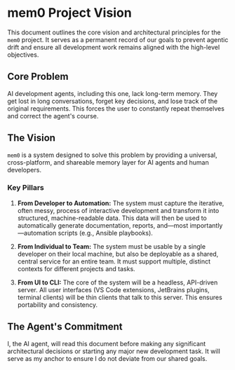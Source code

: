 # mem0 Project Vision

This document outlines the core vision and architectural principles for the `mem0` project. It serves as a permanent record of our goals to prevent agentic drift and ensure all development work remains aligned with the high-level objectives.

## Core Problem

AI development agents, including this one, lack long-term memory. They get lost in long conversations, forget key decisions, and lose track of the original requirements. This forces the user to constantly repeat themselves and correct the agent's course.

## The Vision

`mem0` is a system designed to solve this problem by providing a universal, cross-platform, and shareable memory layer for AI agents and human developers.

### Key Pillars

1.  **From Developer to Automation:** The system must capture the iterative, often messy, process of interactive development and transform it into structured, machine-readable data. This data will then be used to automatically generate documentation, reports, and—most importantly—automation scripts (e.g., Ansible playbooks).

2.  **From Individual to Team:** The system must be usable by a single developer on their local machine, but also be deployable as a shared, central service for an entire team. It must support multiple, distinct contexts for different projects and tasks.

3.  **From UI to CLI:** The core of the system will be a headless, API-driven server. All user interfaces (VS Code extensions, JetBrains plugins, terminal clients) will be thin clients that talk to this server. This ensures portability and consistency.

## The Agent's Commitment

I, the AI agent, will read this document before making any significant architectural decisions or starting any major new development task. It will serve as my anchor to ensure I do not deviate from our shared goals.

